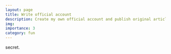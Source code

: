 ```yaml
---
layout: page
title: Write official account
description: Create my own official account and publish original articles
img:
importance: 3
category: fun
---
```


secret.
